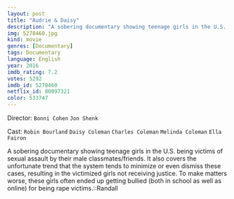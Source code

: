 ```yaml
---
layout: post
title: "Audrie & Daisy"
description: "A sobering documentary showing teenage girls in the U.S. being victims of sexual assault by their male classmates/friends. It also covers the unfortunate trend that the system tends to minimize or even dismiss these cases, resulting in the victimized girls not receiving justice. To make matters worse, these girls often ended up getting bullied (both in school as well as online) for being rape victims..."
img: 5278460.jpg
kind: movie
genres: [Documentary]
tags: Documentary 
language: English
year: 2016
imdb_rating: 7.2
votes: 5292
imdb_id: 5278460
netflix_id: 80097321
color: 533747
---
```

Director: `Bonni Cohen` `Jon Shenk`  

Cast: `Robin Bourland` `Daisy Coleman` `Charles Coleman` `Melinda Coleman` `Ella Fairon` 

A sobering documentary showing teenage girls in the U.S. being victims of sexual assault by their male classmates/friends. It also covers the unfortunate trend that the system tends to minimize or even dismiss these cases, resulting in the victimized girls not receiving justice. To make matters worse, these girls often ended up getting bullied (both in school as well as online) for being rape victims.::Randall